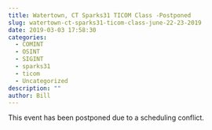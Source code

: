 ```yaml
---
title: Watertown, CT Sparks31 TICOM Class -Postponed
slug: watertown-ct-sparks31-ticom-class-june-22-23-2019
date: 2019-03-03 17:58:30
categories:
  - COMINT
  - OSINT
  - SIGINT
  - sparks31
  - ticom
  - Uncategorized
description: ""
author: Bill
---
```


This event has been postponed due to a scheduling conflict.
